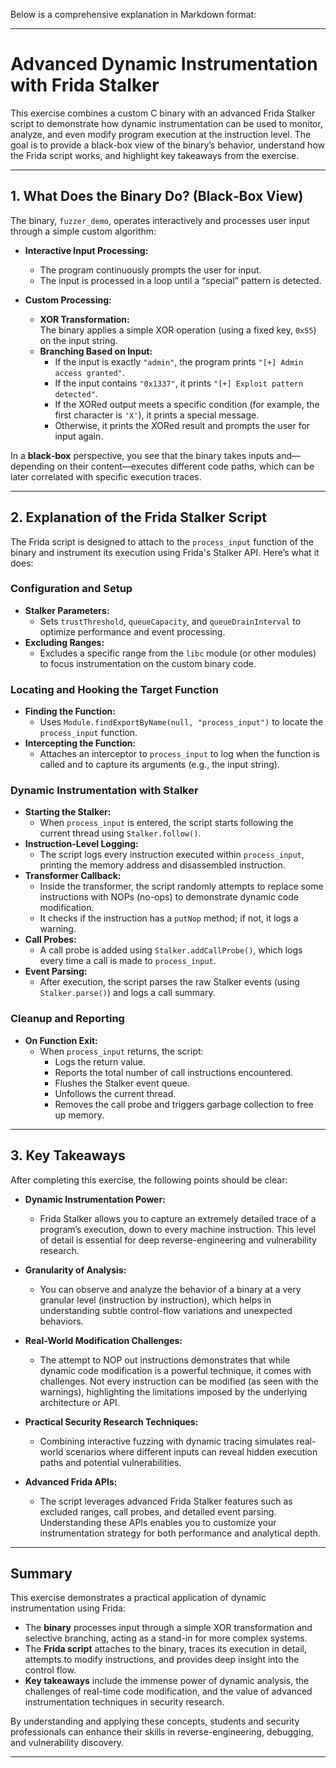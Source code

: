 Below is a comprehensive explanation in Markdown format:

---

# Advanced Dynamic Instrumentation with Frida Stalker

This exercise combines a custom C binary with an advanced Frida Stalker script to demonstrate how dynamic instrumentation can be used to monitor, analyze, and even modify program execution at the instruction level. The goal is to provide a black-box view of the binary’s behavior, understand how the Frida script works, and highlight key takeaways from the exercise.

---

## 1. What Does the Binary Do? (Black‑Box View)

The binary, `fuzzer_demo`, operates interactively and processes user input through a simple custom algorithm:

- **Interactive Input Processing:**
  - The program continuously prompts the user for input.
  - The input is processed in a loop until a “special” pattern is detected.

- **Custom Processing:**
  - **XOR Transformation:**  
    The binary applies a simple XOR operation (using a fixed key, `0x55`) on the input string.
  - **Branching Based on Input:**
    - If the input is exactly `"admin"`, the program prints `"[+] Admin access granted"`.
    - If the input contains `"0x1337"`, it prints `"[+] Exploit pattern detected"`.
    - If the XORed output meets a specific condition (for example, the first character is `'X'`), it prints a special message.
    - Otherwise, it prints the XORed result and prompts the user for input again.

In a **black‑box** perspective, you see that the binary takes inputs and—depending on their content—executes different code paths, which can be later correlated with specific execution traces.

---

## 2. Explanation of the Frida Stalker Script

The Frida script is designed to attach to the `process_input` function of the binary and instrument its execution using Frida's Stalker API. Here’s what it does:

### **Configuration and Setup**
- **Stalker Parameters:**
  - Sets `trustThreshold`, `queueCapacity`, and `queueDrainInterval` to optimize performance and event processing.
- **Excluding Ranges:**
  - Excludes a specific range from the `libc` module (or other modules) to focus instrumentation on the custom binary code.

### **Locating and Hooking the Target Function**
- **Finding the Function:**
  - Uses `Module.findExportByName(null, "process_input")` to locate the `process_input` function.
- **Intercepting the Function:**
  - Attaches an interceptor to `process_input` to log when the function is called and to capture its arguments (e.g., the input string).

### **Dynamic Instrumentation with Stalker**
- **Starting the Stalker:**
  - When `process_input` is entered, the script starts following the current thread using `Stalker.follow()`.
- **Instruction-Level Logging:**
  - The script logs every instruction executed within `process_input`, printing the memory address and disassembled instruction.
- **Transformer Callback:**
  - Inside the transformer, the script randomly attempts to replace some instructions with NOPs (no-ops) to demonstrate dynamic code modification.
  - It checks if the instruction has a `putNop` method; if not, it logs a warning.
- **Call Probes:**
  - A call probe is added using `Stalker.addCallProbe()`, which logs every time a call is made to `process_input`.
- **Event Parsing:**
  - After execution, the script parses the raw Stalker events (using `Stalker.parse()`) and logs a call summary.
  
### **Cleanup and Reporting**
- **On Function Exit:**
  - When `process_input` returns, the script:
    - Logs the return value.
    - Reports the total number of call instructions encountered.
    - Flushes the Stalker event queue.
    - Unfollows the current thread.
    - Removes the call probe and triggers garbage collection to free up memory.

---

## 3. Key Takeaways

After completing this exercise, the following points should be clear:

- **Dynamic Instrumentation Power:**
  - Frida Stalker allows you to capture an extremely detailed trace of a program’s execution, down to every machine instruction. This level of detail is essential for deep reverse-engineering and vulnerability research.

- **Granularity of Analysis:**
  - You can observe and analyze the behavior of a binary at a very granular level (instruction by instruction), which helps in understanding subtle control-flow variations and unexpected behaviors.

- **Real-World Modification Challenges:**
  - The attempt to NOP out instructions demonstrates that while dynamic code modification is a powerful technique, it comes with challenges. Not every instruction can be modified (as seen with the warnings), highlighting the limitations imposed by the underlying architecture or API.

- **Practical Security Research Techniques:**
  - Combining interactive fuzzing with dynamic tracing simulates real-world scenarios where different inputs can reveal hidden execution paths and potential vulnerabilities.

- **Advanced Frida APIs:**
  - The script leverages advanced Frida Stalker features such as excluded ranges, call probes, and detailed event parsing. Understanding these APIs enables you to customize your instrumentation strategy for both performance and analytical depth.

---

## Summary

This exercise demonstrates a practical application of dynamic instrumentation using Frida:
- The **binary** processes input through a simple XOR transformation and selective branching, acting as a stand-in for more complex systems.
- The **Frida script** attaches to the binary, traces its execution in detail, attempts to modify instructions, and provides deep insight into the control flow.
- **Key takeaways** include the immense power of dynamic analysis, the challenges of real-time code modification, and the value of advanced instrumentation techniques in security research.

By understanding and applying these concepts, students and security professionals can enhance their skills in reverse-engineering, debugging, and vulnerability discovery.

---